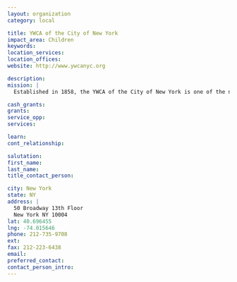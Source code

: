 ```yaml
---
layout: organization
category: local

title: YWCA of the City of New York
impact_area: Children
keywords: 
location_services: 
location_offices: 
website: http://www.ywcanyc.org

description: 
mission: |
  Established in 1858, the YWCA of the City of New York is one of the nation’s oldest non-profit organizations. Our mission is to address the critical needs of New York City women and to empower them for success and leadership in their lives, jobs and communities. We focus on underserved families through job training, educational child care and after school programs; partnerships with business, government and other not-for-profits; and advocacy on behalf of the clients we serve.

cash_grants: 
grants: 
service_opp: 
services: 

learn: 
cont_relationship: 

salutation: 
first_name: 
last_name: 
title_contact_person: 

city: New York
state: NY
address: |
  50 Broadway 13th Floor    
  New York NY 10004
lat: 40.696455
lng: -74.015646
phone: 212-735-9708
ext: 
fax: 212-223-6438
email: 
preferred_contact: 
contact_person_intro: 
---
```

